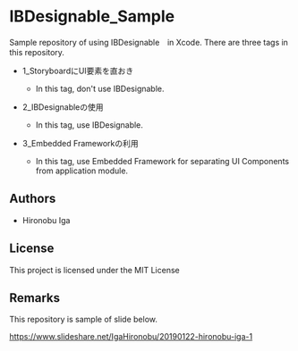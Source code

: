 # IBDesignable_Sample

Sample repository of using IBDesignable　in Xcode.
There are three tags in this repository.

* 1_StoryboardにUI要素を直おき
  * In this tag, don't use IBDesignable.

* 2_IBDesignableの使用
  * In this tag, use IBDesignable.

* 3_Embedded Frameworkの利用
  * In this tag, use Embedded Framework for separating UI Components from application module.

## Authors

* Hironobu Iga


## License

This project is licensed under the MIT License

## Remarks

This repository is sample of slide below.

https://www.slideshare.net/IgaHironobu/20190122-hironobu-iga-1
